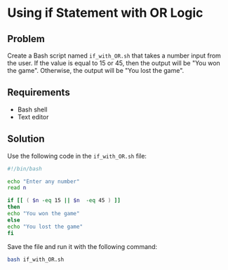 # Using if Statement with OR Logic

## Problem

Create a Bash script named `if_with_OR.sh` that takes a number input from the user. If the value is equal to 15 or 45, then the output will be "You won the game". Otherwise, the output will be "You lost the game".

## Requirements

- Bash shell
- Text editor

## Solution

Use the following code in the `if_with_OR.sh` file:

```bash
#!/bin/bash

echo "Enter any number"
read n

if [[ ( $n -eq 15 || $n  -eq 45 ) ]]
then
echo "You won the game"
else
echo "You lost the game"
fi
```

Save the file and run it with the following command:

```bash
bash if_with_OR.sh
```

